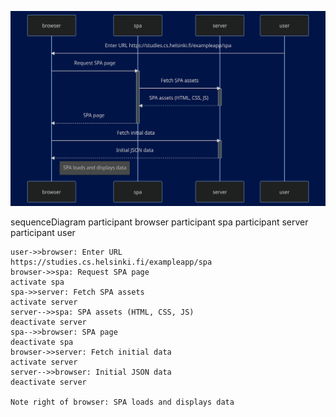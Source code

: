 ![Diagram](./images/cabbar0-5.png)

sequenceDiagram
    participant browser
    participant spa
    participant server
    participant user

    user->>browser: Enter URL https://studies.cs.helsinki.fi/exampleapp/spa
    browser->>spa: Request SPA page
    activate spa
    spa->>server: Fetch SPA assets
    activate server
    server-->>spa: SPA assets (HTML, CSS, JS)
    deactivate server
    spa-->>browser: SPA page
    deactivate spa
    browser->>server: Fetch initial data
    activate server
    server-->>browser: Initial JSON data
    deactivate server

    Note right of browser: SPA loads and displays data
